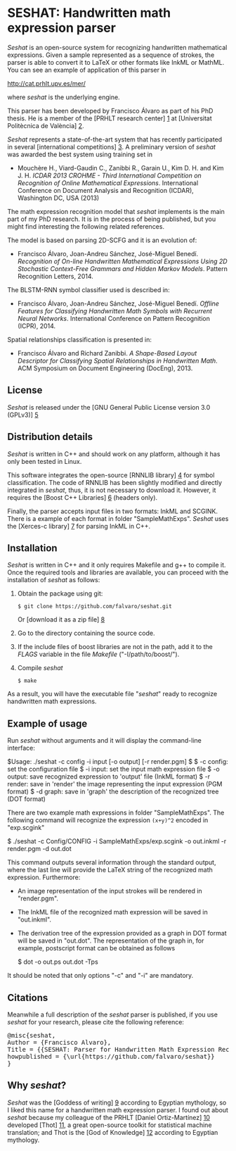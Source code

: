 SESHAT: Handwritten math expression parser
==========================================
*Seshat* is an open-source system for recognizing handwritten
mathematical expressions. Given a sample represented as a sequence of
strokes, the parser is able to convert it to LaTeX or other formats
like InkML or MathML. You can see an example of application of this
parser in

http://cat.prhlt.upv.es/mer/

where *seshat* is the underlying engine.

This parser has been developed by Francisco Álvaro as part of his PhD
thesis. He is a member of the [PRHLT research center] [1] at
[Universitat Politècnica de València] [2].

*Seshat* represents a state-of-the-art system that has recently
participated in several [international competitions] [3]. A
preliminary version of *seshat* was awarded the best system using
training set in

- Mouchère H., Viard-Gaudin C., Zanibbi R., Garain U., Kim D. H. and Kim J. H.
  *ICDAR 2013 CROHME - Third International Competition on Recognition
  of Online Mathematical Expressions*.
  International Conference on Document Analysis and Recognition
  (ICDAR), Washington DC, USA (2013)

The math expression recognition model that *seshat* implements is the
main part of my PhD research. It is in the process of being published,
but you might find interesting the following related references.

The model is based on parsing 2D-SCFG and it is an evolution of:

 - Francisco Álvaro, Joan-Andreu Sánchez, José-Miguel Benedí.
   *Recognition of On-line Handwritten Mathematical Expressions Using
   2D Stochastic Context-Free Grammars and Hidden Markov Models*.
   Pattern Recognition Letters, 2014.

The BLSTM-RNN symbol classifier used is described in:

 - Francisco Álvaro, Joan-Andreu Sánchez, José-Miguel Benedí.
   *Offline Features for Classifying Handwritten Math Symbols with
   Recurrent Neural Networks*.
   International Conference on Pattern Recognition (ICPR), 2014.

Spatial relationships classification is presented in:

 - Francisco Álvaro and Richard Zanibbi.
   *A Shape-Based Layout Descriptor for Classifying Spatial
   Relationships in Handwritten Math*.
   ACM Symposium on Document Engineering (DocEng), 2013.


License
-------
*Seshat* is released under the [GNU General Public License version 3.0 (GPLv3)] [5]


Distribution details
--------------------
*Seshat* is written in C++ and should work on any platform, although
it has only been tested in Linux.

This software integrates the open-source [RNNLIB library] [4]
for symbol classification. The code of RNNLIB has been slightly
modified and directly integrated in *seshat*, thus, it is not
necessary to download it. However, it requires the [Boost C++
Libraries] [6] (headers only).

Finally, the parser accepts input files in two formats: InkML and
SCGINK. There is a example of each format in folder
"SampleMathExps". *Seshat* uses the [Xerces-c library] [7] for parsing
InkML in C++.



Installation
--------------------
*Seshat* is written in C++ and it only requires Makefile and g++ to
compile it. Once the required tools and libraries are available, you
can proceed with the installation of *seshat* as follows:

 1. Obtain the package using git:

        $ git clone https://github.com/falvaro/seshat.git

    Or [download it as a zip file] [8]

 2. Go to the directory containing the source code.

 3. If the include files of boost libraries are not in the path, add
 it to the *FLAGS* variable in the file *Makefile* ("-I/path/to/boost/").

 4. Compile *seshat*

        $ make

As a result, you will have the executable file "*seshat*" ready to
recognize handwritten math expressions.


Example of usage
----------------
Run *seshat* without arguments and it will display the command-line interface:

$Usage: ./seshat -c config -i input [-o output] [-r render.pgm]
$
$  -c config: set the configuration file
$  -i input:  set the input math expression file
$  -o output: save recognized expression to 'output' file (InkML format)
$  -r render: save in 'render' the image representing the input expression (PGM format)
$  -d graph:  save in 'graph' the description of the recognized tree (DOT format)

There are two example math expressions in folder "SampleMathExps". The
following command will recognize the expression `(x+y)^2` encoded in
"exp.scgink"

$ ./seshat -c Config/CONFIG -i SampleMathExps/exp.scgink -o out.inkml -r render.pgm -d out.dot

This command outputs several information through the standard output, where the last line will
provide the LaTeX string of the recognized math expression. Furthermore:

- An image representation of the input strokes will be rendered in "render.pgm".

- The InkML file of the recognized math expression will be saved in "out.inkml".

- The derivation tree of the expression provided as a graph in DOT
  format will be saved in "out.dot". The representation of the graph
  in, for example, postscript format can be obtained as follows

  $ dot -o out.ps out.dot -Tps

It should be noted that only options "-c" and "-i" are mandatory.


Citations
---------
Meanwhile a full description of the *seshat* parser is published, if
you use *seshat* for your research, please cite the following
reference:

<pre>
@misc{seshat,
Author = {Francisco Alvaro},
Title = {{SESHAT: Parser for Handwritten Math Expression Recognition}},
howpublished = {\url{https://github.com/falvaro/seshat}}
}
</pre>



Why *seshat*?
-------------
*Seshat* was the [Goddess of writing] [9] according to Egyptian
mythology, so I liked this name for a handwritten math expression
parser. I found out about *seshat* because my colleague of the PRHLT
[Daniel Ortiz-Martínez] [10] developed [Thot] [11], a great
open-source toolkit for statistical machine translation; and Thot is
the [God of Knowledge] [12] according to Egyptian mythology.




[1]: http://www.prhlt.upv.es/
[2]: http://www.upv.es/
[3]: http://www.isical.ac.in/~crohme/
[4]: http://sourceforge.net/projects/rnnl/
[5]: http://www.gnu.org/licenses/gpl-3.0.html
[6]: http://www.boost.org/
[7]: http://xerces.apache.org/xerces-c/
[8]: https://github.com/falvaro/seshat/archive/master.zip
[9]: http://en.wikipedia.org/wiki/Seshat
[10]: https://www.prhlt.upv.es/page/member?user=dortiz
[11]: https://github.com/daormar/thot
[12]: http://en.wikipedia.org/wiki/Thoth
